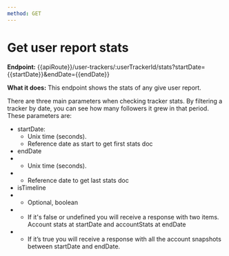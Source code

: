 ```yaml
---
method: GET
---
```


# Get user report stats

**Endpoint:** {{apiRoute}}/user-trackers/:userTrackerId/stats?startDate={{startDate}}&endDate={{endDate}}

**What it does:** This endpoint shows the stats of any give user report. 

There are three main parameters when checking tracker stats. By filtering a tracker by date, you can see how many followers it grew in that period. These parameters are:

- startDate:
  - Unix time (seconds).
  - Reference date as start to get first stats doc
- endDate
- - Unix time (seconds).
- - Reference date to get last stats doc
- isTimeline
- - Optional, boolean
- - If it's false or undefined you will receive a response with two items. Account stats at startDate and accountStats at endDate
- - If it’s true you will receive a response with all the account snapshots between startDate and endDate.
